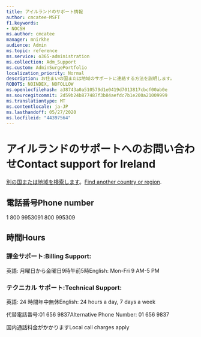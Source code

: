 ```yaml
---
title: アイルランドのサポート情報
author: cmcatee-MSFT
f1.keywords:
- NOCSH
ms.author: cmcatee
manager: mnirkhe
audience: Admin
ms.topic: reference
ms.service: o365-administration
ms.collection: Adm_Support
ms.custom: AdminSurgePortfolio
localization_priority: Normal
description: お住まいの国または地域のサポートに連絡する方法を説明します。
ROBOTS: NOINDEX, NOFOLLOW
ms.openlocfilehash: a38743a0a510579d1e0419d7013817cbcf00ab0e
ms.sourcegitcommit: 2d59b24b877487f3b84aefdc7b1e200a21009999
ms.translationtype: MT
ms.contentlocale: ja-JP
ms.lasthandoff: 05/27/2020
ms.locfileid: "44397564"
---
```

# <a name="contact-support-for-ireland"></a><span data-ttu-id="8a77e-103">アイルランドのサポートへのお問い合わせ</span><span class="sxs-lookup"><span data-stu-id="8a77e-103">Contact support for Ireland</span></span>

<span data-ttu-id="8a77e-104">[別の国または地域を検索します](../contact-support-for-business-products.md)。</span><span class="sxs-lookup"><span data-stu-id="8a77e-104">[Find another country or region](../contact-support-for-business-products.md).</span></span>

## <a name="phone-number"></a><span data-ttu-id="8a77e-105">電話番号</span><span class="sxs-lookup"><span data-stu-id="8a77e-105">Phone number</span></span>
<span data-ttu-id="8a77e-106">1 800 995309</span><span class="sxs-lookup"><span data-stu-id="8a77e-106">1 800 995309</span></span>

## <a name="hours"></a><span data-ttu-id="8a77e-107">時間</span><span class="sxs-lookup"><span data-stu-id="8a77e-107">Hours</span></span>
### <a name="billing-support"></a><span data-ttu-id="8a77e-108">課金サポート:</span><span class="sxs-lookup"><span data-stu-id="8a77e-108">Billing Support:</span></span>

<span data-ttu-id="8a77e-109">英語: 月曜日から金曜日9時午前5時</span><span class="sxs-lookup"><span data-stu-id="8a77e-109">English: Mon-Fri 9 AM-5 PM</span></span>

### <a name="technical-support"></a><span data-ttu-id="8a77e-110">テクニカル サポート:</span><span class="sxs-lookup"><span data-stu-id="8a77e-110">Technical Support:</span></span>

<span data-ttu-id="8a77e-111">英語: 24 時間年中無休</span><span class="sxs-lookup"><span data-stu-id="8a77e-111">English: 24 hours a day, 7 days a week</span></span>

<span data-ttu-id="8a77e-112">代替電話番号:01 656 9837</span><span class="sxs-lookup"><span data-stu-id="8a77e-112">Alternative Phone Number: 01 656 9837</span></span>

<span data-ttu-id="8a77e-113">国内通話料金がかかります</span><span class="sxs-lookup"><span data-stu-id="8a77e-113">Local call charges apply</span></span>
